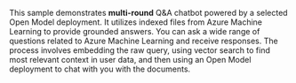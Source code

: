 This sample demonstrates **multi-round** Q&A chatbot powered by a selected Open Model deployment. It utilizes indexed files from Azure Machine Learning to provide grounded answers. You can ask a wide range of questions related to Azure Machine Learning and receive responses. The process involves embedding the raw query, using vector search to find most relevant context in user data, and then using an Open Model deployment to chat with you with the documents.
